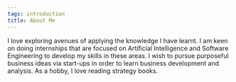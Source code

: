 ```yaml
---
tags: introduction
title: About Me
---
```


I love exploring avenues of applying the knowledge I have learnt. I am keen on doing internships that are focused on Artificial Intelligence and Software Engineering to develop my skills in these areas. I wish to pursue purposeful business ideas via start-ups in order to learn business development and analysis. As a hobby, I love reading strategy books.